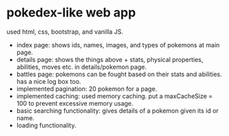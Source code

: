 # pokedex-like web app

used html, css, bootstrap, and vanilla JS.

* index page: shows ids, names, images, and types of pokemons at main page.
* details page: shows the things above + stats, physical properties, abilities, moves etc. in details/pokemon page.
* battles page: pokemons can be fought based on their stats and abilities. has a nice log box too.
* implemented pagination: 20 pokemon for a page.
* implemented caching: used memory caching. put a maxCacheSize = 100 to prevent excessive memory usage.
* basic searching functionality: gives details of a pokemon given its id or name.
* loading functionality.